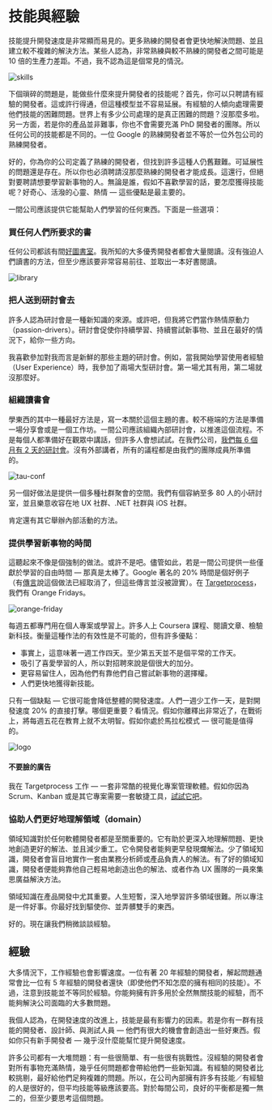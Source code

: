 # 技能與經驗

技能提升開發速度是非常顯而易見的。更多熟練的開發者會更快地解決問題、並且建立較不複雜的解決方法。某些人認為，非常熟練與較不熟練的開發者之間可能是 10 倍的生產力差距。不過，我不認為這是個常見的情況。

![skills](../assets/skills.png)

下個瑣碎的問題是，能做些什麼來提升開發者的技能呢？首先，你可以只聘請有經驗的開發者。這或許行得通，但這種模型並不容易延展。有經驗的人傾向處理需要他們技能的困難問題。世界上有多少公司處理的是真正困難的問題？沒那麼多啦。另一方面，若是你的產品並非難事，你也不會需要充滿 PhD 開發者的團隊。所以任何公司的技能都是不同的。一位 Google 的熟練開發者並不等於一位外包公司的熟練開發者。

好的，你為你的公司定義了熟練的開發者，但找到許多這種人仍舊艱難。可延展性的問題還是存在。所以你也必須聘請沒那麼熟練的開發者才能成長。這還行，但絕對要聘請想要學習新事物的人。無論是誰，假如不喜歡學習的話，要怎麼獲得技能呢？好奇心、活潑的心靈、熱情 — 這些優點是最主要的。

一間公司應該提供它能幫助人們學習的任何東西。下面是一些選項：

### 買任何人們所要求的書

任何公司都該有間[好圖書室](https://www.targetprocess.com/blog/2014/02/our-library.html)。我所知的大多優秀開發者都會大量閱讀。沒有強迫人們讀書的方法，但至少應該要非常容易前往、並取出一本好書閱讀。

![library](../assets/library.jpg)

### 把人送到研討會去

許多人認為研討會是一種新知識的來源。或許吧，但我將它們當作熱情原動力（passion-drivers）。研討會促使你持續學習、持續嘗試新事物、並且在最好的情況下，給你一些方向。

我喜歡參加對我而言是新鮮的那些主題的研討會。例如，當我開始學習使用者經驗（User Experience）時，我參加了兩場大型研討會。第一場尤其有用，第二場就沒那麼好。

### 組織讀書會

學東西的其中一種最好方法是，寫一本關於這個主題的書。較不極端的方法是準備一場分享會或是一個工作坊。一間公司應該組織內部研討會，以推進這個流程。不是每個人都準備好在觀眾中講話，但許多人會想試試。在我們公司，[我們每 6 個月有 2 天的研討會](https://www.targetprocess.com/blog/2013/03/time-for-tau-conf-5.html)。沒有外部講者，所有的議程都是由我們的團隊成員所準備的。

![tau-conf](../assets/tau-conf.png)

另一個好做法是提供一個多種社群聚會的空間。我們有個容納至多 80 人的小研討室，並且樂意收容在地 UX 社群、.NET 社群與 iOS 社群。

肯定還有其它舉辦內部活動的方法。

### 提供學習新事物的時間

這聽起來不像是個強制的做法。或許不是吧。儘管如此，若是一間公司提供一些僅獻於學習的自由時間 — 那真是太棒了。Google 著名的 20% 時間是個好例子（有[傳言](http://www.huffingtonpost.com/2013/08/16/google-20-percent-time_n_3768586.html)說這個做法已經取消了，但這些傳言並沒被證實）。在 [Targetprocess](https://www.targetprocess.com/)，我們有 Orange Fridays。

![orange-friday](../assets/orange-friday.jpg)

每週五都專門用在個人專案或學習上。許多人上 Coursera 課程、閱讀文章、檢驗新科技。衡量這種作法的有效性是不可能的，但有許多優點：

- 事實上，這意味著一週工作四天。至少第五天並不是個平常的工作天。
- 吸引了喜愛學習的人，所以對招聘來說是個很大的加分。
- 更容易留住人，因為他們有靠他們自己嘗試新事物的選擇權。
- 人們更快地獲得新技能。

只有一個缺點 — 它很可能會降低整體的開發速度。人們一週少工作一天，是對開發速度 20% 的直接打擊。哪個更重要？看情況。假如你離釋出非常近了，在戰術上，將每週五花在教育上就不太明智。假如你處於馬拉松模式 — 很可能是值得的。

![logo](../assets/logo.png)

#### 不要臉的廣告

我在 Targetprocess 工作 — 一套非常酷的視覺化專案管理軟體。假如你因為 Scrum、Kanban 或是其它專案需要一套敏捷工具，[試試它吧](https://www.targetprocess.com/product)。

### 協助人們更好地理解領域（domain）

領域知識對於任何軟體開發者都是至關重要的。它有助於更深入地理解問題、更快地創造更好的解法、並且減少重工。它令開發者能夠更早發現爛解法。少了領域知識，開發者會盲目地實作一套由業務分析師或產品負責人的解法。有了好的領域知識，開發者便能夠靠他自己輕易地創造出色的解法、或者作為 UX 團隊的一員來集思廣益解決方法。

領域知識在產品開發中尤其重要。人生短暫，深入地學習許多領域很難。所以專注是一件好事。你最好找到驅使你、並弄髒雙手的東西。

好的。現在讓我們稍微談談經驗。

## 經驗

大多情況下，工作經驗也會影響速度。一位有著 20 年經驗的開發者，解起問題通常會比一位有 5 年經驗的開發者還快（即使他們不知怎麼的擁有相同的技能）。不過，注意到技能並不等同於經驗。你能夠擁有許多用於全然無關技能的經驗，而不能夠解決公司面臨的大多數問題。

我個人認為，在開發速度的改進上，技能是最有影響力的因素。若是你有一群有技能的開發者、設計師、與測試人員 — 他們有很大的機會會創造出一些好東西。假如你只有新手開發者 — 幾乎沒什麼能幫忙提升開發速度。

許多公司都有一大堆問題：有一些很簡單、有一些很有挑戰性。沒經驗的開發者會對所有事物充滿熱情，幾乎任何問題都會帶給他們一些新知識。有經驗的開發者比較挑剔，最好給他們足夠複雜的問題。所以，在公司內部擁有許多有技能／有經驗的人是很好的，但平均技能等級應該要高。對於每間公司，良好的平衡都是獨一無二的，但至少要思考這個問題。
